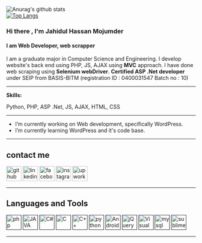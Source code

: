 ![Anurag's github stats](https://github-readme-stats.vercel.app/api?username=nabid-anzum)
<br>
[![Top Langs](https://github-readme-stats.vercel.app/api/top-langs/?username=nabid-anzum)](https://github.com/nabid-anzum/github-readme-stats)

### Hi there , I'm Jahidul Hassan Mojumder
#### I am Web Developer, web scrapper
I am a graduate major in Computer Science and Engineering. I develop website's back end using PHP, JS, AJAX using **MVC** approach. I have done web scraping using **Selenium webDriver**. **Certified ASP .Net developer** under SEIP from BASIS-BITM (registration ID : 0400031547 Batch no : 10)

***
**Skills:**

Python, PHP, ASP .Net, JS, AJAX, HTML, CSS

***

- I’m currently working on Web development, specifically WordPress.
- I’m currently learning WordPress and it's code base.

***
## contact me
[<img src='https://cdn.jsdelivr.net/npm/simple-icons@3.0.1/icons/github.svg' alt='github' height='40'>](https://github.com/J-H-Mojumder)  [<img src='https://cdn.jsdelivr.net/npm/simple-icons@3.0.1/icons/linkedin.svg' alt='linkedin' height='40'>](https://www.linkedin.com/in/md-jahidul-hassan-mojumder/)  [<img src='https://cdn.jsdelivr.net/npm/simple-icons@3.0.1/icons/facebook.svg' alt='facebook' height='40'>](https://www.facebook.com/Jahidul.H.Mojumder)  [<img src='https://cdn.jsdelivr.net/npm/simple-icons@3.0.1/icons/instagram.svg' alt='instagram' height='40'>](https://www.instagram.com/j.h.masum/) 
[<img src='https://cdn.jsdelivr.net/npm/simple-icons@3.0.1/icons/upwork.svg' alt='upwork' height='40'>](https://www.upwork.com/o/profiles/users/~01bcd91f9fd71d7f9b/) 

***
## Languages and Tools
[<img src='https://cdn.jsdelivr.net/npm/simple-icons@3.0.1/icons/php.svg' alt='php' height='40'>]()
[<img src='https://cdn.jsdelivr.net/npm/simple-icons@3.0.1/icons/java.svg' alt='JAVA' height='40'>]()
[<img src='https://cdn.jsdelivr.net/npm/simple-icons@3.0.1/icons/csharp.svg' alt='C#' height='40'>]()
[<img src='https://cdn.jsdelivr.net/npm/simple-icons@3.0.1/icons/c.svg' alt='C' height='40'>]()
[<img src='https://cdn.jsdelivr.net/npm/simple-icons@3.0.1/icons/cplusplus.svg' alt='C++' height='40'>]()
[<img src='https://cdn.jsdelivr.net/npm/simple-icons@3.0.1/icons/python.svg' alt='python' height='40'>]()
[<img src='https://cdn.jsdelivr.net/npm/simple-icons@3.0.1/icons/android.svg' alt='Android' height='40'>]()
[<img src='https://cdn.jsdelivr.net/npm/simple-icons@3.0.1/icons/jquery.svg' alt='jQuery' height='40'>]()
[<img src='https://cdn.jsdelivr.net/npm/simple-icons@3.0.1/icons/visualstudio.svg' alt='Visual Studio' height='40'>]()
[<img src='https://cdn.jsdelivr.net/npm/simple-icons@3.0.1/icons/mysql.svg' alt='mysql' height='40'>]() 
[<img src='https://cdn.jsdelivr.net/npm/simple-icons@3.0.1/icons/sublimetext.svg' alt='sublimetext' height='40'>]() 

***
